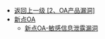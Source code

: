 - [返回上一级 [2、OA产品漏洞]](/2、OA产品漏洞)
- [新点OA](/2、OA产品漏洞/新点OA/)
  - [新点OA-敏感信息泄露漏洞](/2、OA产品漏洞/新点OA/新点OA-敏感信息泄露漏洞.md)
